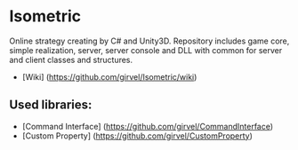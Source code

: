 # Isometric

Online strategy creating by C# and Unity3D. Repository includes game core, simple realization, server, server console and DLL with common for server and client classes and structures.

 * [Wiki] (https://github.com/girvel/Isometric/wiki)

## Used libraries:

 * [Command Interface] (https://github.com/girvel/CommandInterface)
 * [Custom Property] (https://github.com/girvel/CustomProperty)

